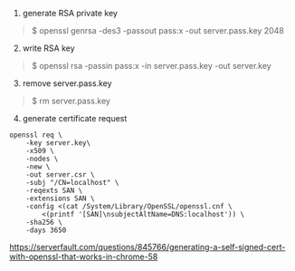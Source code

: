 1. generate RSA private key
> $ openssl genrsa -des3 -passout pass:x -out server.pass.key 2048
2. write RSA key
> $ openssl rsa -passin pass:x -in server.pass.key -out server.key
3. remove server.pass.key
> $ rm server.pass.key
4. generate certificate request
```
openssl req \
    -key server.key\
    -x509 \
    -nodes \
    -new \
    -out server.csr \
    -subj "/CN=localhost" \
    -reqexts SAN \
    -extensions SAN \
    -config <(cat /System/Library/OpenSSL/openssl.cnf \
        <(printf '[SAN]\nsubjectAltName=DNS:localhost')) \
    -sha256 \
    -days 3650
```

https://serverfault.com/questions/845766/generating-a-self-signed-cert-with-openssl-that-works-in-chrome-58